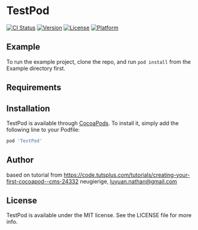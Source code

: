# TestPod

[![CI Status](https://img.shields.io/travis/neugierige/TestPod.svg?style=flat)](https://travis-ci.org/neugierige/TestPod)
[![Version](https://img.shields.io/cocoapods/v/TestPod.svg?style=flat)](https://cocoapods.org/pods/TestPod)
[![License](https://img.shields.io/cocoapods/l/TestPod.svg?style=flat)](https://cocoapods.org/pods/TestPod)
[![Platform](https://img.shields.io/cocoapods/p/TestPod.svg?style=flat)](https://cocoapods.org/pods/TestPod)

## Example

To run the example project, clone the repo, and run `pod install` from the Example directory first.

## Requirements

## Installation

TestPod is available through [CocoaPods](https://cocoapods.org). To install
it, simply add the following line to your Podfile:

```ruby
pod 'TestPod'
```

## Author

based on tutorial from https://code.tutsplus.com/tutorials/creating-your-first-cocoapod--cms-24332
neugierige, luyuan.nathan@gmail.com

## License

TestPod is available under the MIT license. See the LICENSE file for more info.
